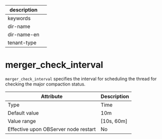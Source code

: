 | description ||
|---|---|
| keywords ||
| dir-name ||
| dir-name-en ||
| tenant-type ||

# merger_check_interval

`merger_check_interval` specifies the interval for scheduling the thread for checking the major compaction status.


| **Attribute** | **Description** |
|------------------|--------------|
| Type | Time |
| Default value | 10m |
| Value range | \[10s, 60m\] |
| Effective upon OBServer node restart | No |



